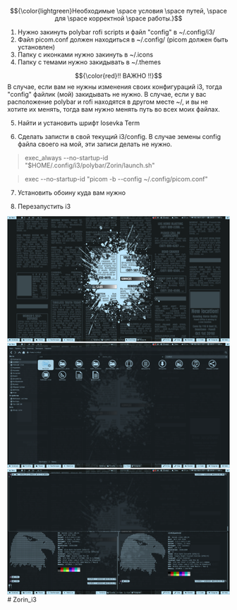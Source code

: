 $${\color{lightgreen}Необходимые \space условия \space путей, \space для \space корректной \space работы.}$$

1. Нужно закинуть polybar rofi scripts и файл "config" в ~/.config/i3/
2. Файл picom.conf должен находиться в ~/.config/ (picom должен быть установлен)
3. Папку с иконками нужно закинуть в ~/.icons
4. Папку с темами нужно закидывать в ~/.themes

$${\color{red}!! ВАЖНО !!}$$
В случае, если вам не нужны изменения своих конфигураций i3, тогда "config" файлик (мой) закидывать не нужно.
В случае, если у вас расположение polybar и rofi находятся в другом месте ~/, и вы не хотите их менять, тогда вам нужно менять путь во всех моих файлах.

5. Найти и установить шрифт Iosevka Term

6. Сделать записти в свой текущий i3/config. В случае земены config файла своего на мой, эти записи делать не нужно.


> exec_always --no-startup-id "$HOME/.config/i3/polybar/Zorin/launch.sh"

> exec --no-startup-id "picom -b --config ~/.config/picom.conf"

7. Установить обоину куда вам нужно

8. Перезапустить i3

![](./screenshots/gitScreen3.png)
![](./screenshots/gitScreen2.png)
![](./screenshots/gitScreen1.png)# Zorin_i3
